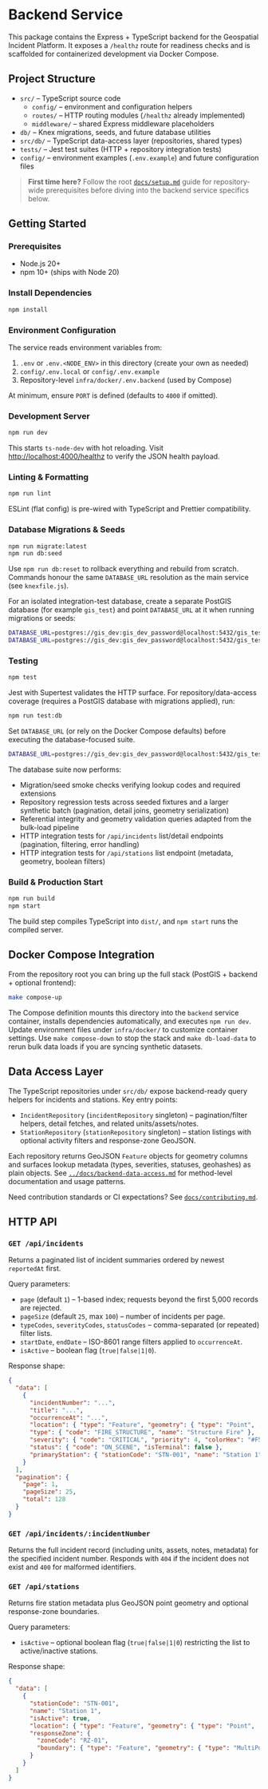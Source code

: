 # Backend Service

This package contains the Express + TypeScript backend for the Geospatial Incident Platform. It exposes a `/healthz` route for readiness checks and is scaffolded for containerized development via Docker Compose.

## Project Structure

- `src/` – TypeScript source code
  - `config/` – environment and configuration helpers
  - `routes/` – HTTP routing modules (`/healthz` already implemented)
  - `middleware/` – shared Express middleware placeholders
- `db/` – Knex migrations, seeds, and future database utilities
- `src/db/` – TypeScript data-access layer (repositories, shared types)
- `tests/` – Jest test suites (HTTP + repository integration tests)
- `config/` – environment examples (`.env.example`) and future configuration files

> **First time here?** Follow the root [`docs/setup.md`](../docs/setup.md) guide for repository-wide prerequisites before diving into the backend service specifics below.

## Getting Started

### Prerequisites

- Node.js 20+
- npm 10+ (ships with Node 20)

### Install Dependencies

```bash
npm install
```

### Environment Configuration

The service reads environment variables from:

1. `.env` or `.env.<NODE_ENV>` in this directory (create your own as needed)
2. `config/.env.local` or `config/.env.example`
3. Repository-level `infra/docker/.env.backend` (used by Compose)

At minimum, ensure `PORT` is defined (defaults to `4000` if omitted).

### Development Server

```bash
npm run dev
```

This starts `ts-node-dev` with hot reloading. Visit [http://localhost:4000/healthz](http://localhost:4000/healthz) to verify the JSON health payload.

### Linting & Formatting

```bash
npm run lint
```

ESLint (flat config) is pre-wired with TypeScript and Prettier compatibility.

### Database Migrations & Seeds

```bash
npm run migrate:latest
npm run db:seed
```

Use `npm run db:reset` to rollback everything and rebuild from scratch. Commands honour the same `DATABASE_URL` resolution as the main service (see `knexfile.js`).

For an isolated integration-test database, create a separate PostGIS database (for example `gis_test`) and point `DATABASE_URL` at it when running migrations or seeds:

```bash
DATABASE_URL=postgres://gis_dev:gis_dev_password@localhost:5432/gis_test npm run migrate:latest
DATABASE_URL=postgres://gis_dev:gis_dev_password@localhost:5432/gis_test npm run db:seed
```

### Testing

```bash
npm test
```

Jest with Supertest validates the HTTP surface. For repository/data-access coverage (requires a PostGIS database with migrations applied), run:

```bash
npm run test:db
```

Set `DATABASE_URL` (or rely on the Docker Compose defaults) before executing the database-focused suite.

```bash
DATABASE_URL=postgres://gis_dev:gis_dev_password@localhost:5432/gis_test npm run test:db
```

The database suite now performs:

- Migration/seed smoke checks verifying lookup codes and required extensions
- Repository regression tests across seeded fixtures and a larger synthetic batch (pagination, detail joins, geometry serialization)
- Referential integrity and geometry validation queries adapted from the bulk-load pipeline
- HTTP integration tests for `/api/incidents` list/detail endpoints (pagination, filtering, error handling)
- HTTP integration tests for `/api/stations` list endpoint (metadata, geometry, boolean filters)

### Build & Production Start

```bash
npm run build
npm start
```

The build step compiles TypeScript into `dist/`, and `npm start` runs the compiled server.

## Docker Compose Integration

From the repository root you can bring up the full stack (PostGIS + backend + optional frontend):

```bash
make compose-up
```

The Compose definition mounts this directory into the `backend` service container, installs dependencies automatically, and executes `npm run dev`. Update environment files under `infra/docker/` to customize container settings. Use `make compose-down` to stop the stack and `make db-load-data` to rerun bulk data loads if you are syncing synthetic datasets.

## Data Access Layer

The TypeScript repositories under `src/db/` expose backend-ready query helpers for incidents and stations. Key entry points:

- `IncidentRepository` (`incidentRepository` singleton) – pagination/filter helpers, detail fetches, and related units/assets/notes.
- `StationRepository` (`stationRepository` singleton) – station listings with optional activity filters and response-zone GeoJSON.

Each repository returns GeoJSON `Feature` objects for geometry columns and surfaces lookup metadata (types, severities, statuses, geohashes) as plain objects. See [`../docs/backend-data-access.md`](../docs/backend-data-access.md) for method-level documentation and usage patterns.

Need contribution standards or CI expectations? See [`docs/contributing.md`](../docs/contributing.md).

## HTTP API

### `GET /api/incidents`

Returns a paginated list of incident summaries ordered by newest `reportedAt` first.

Query parameters:

- `page` (default `1`) – 1-based index; requests beyond the first 5,000 records are rejected.
- `pageSize` (default `25`, max `100`) – number of incidents per page.
- `typeCodes`, `severityCodes`, `statusCodes` – comma-separated (or repeated) filter lists.
- `startDate`, `endDate` – ISO-8601 range filters applied to `occurrenceAt`.
- `isActive` – boolean flag (`true|false|1|0`).

Response shape:

```json
{
  "data": [
    {
      "incidentNumber": "...",
      "title": "...",
      "occurrenceAt": "...",
      "location": { "type": "Feature", "geometry": { "type": "Point", ... } },
      "type": { "code": "FIRE_STRUCTURE", "name": "Structure Fire" },
      "severity": { "code": "CRITICAL", "priority": 4, "colorHex": "#F57C00" },
      "status": { "code": "ON_SCENE", "isTerminal": false },
      "primaryStation": { "stationCode": "STN-001", "name": "Station 1" }
    }
  ],
  "pagination": {
    "page": 1,
    "pageSize": 25,
    "total": 128
  }
}
```

### `GET /api/incidents/:incidentNumber`

Returns the full incident record (including units, assets, notes, metadata) for the specified incident number. Responds with `404` if the incident does not exist and `400` for malformed identifiers.

### `GET /api/stations`

Returns fire station metadata plus GeoJSON point geometry and optional response-zone boundaries.

Query parameters:

- `isActive` – optional boolean flag (`true|false|1|0`) restricting the list to active/inactive stations.

Response shape:

```json
{
  "data": [
    {
      "stationCode": "STN-001",
      "name": "Station 1",
      "isActive": true,
      "location": { "type": "Feature", "geometry": { "type": "Point", ... } },
      "responseZone": {
        "zoneCode": "RZ-01",
        "boundary": { "type": "Feature", "geometry": { "type": "MultiPolygon", ... } }
      }
    }
  ]
}
```
